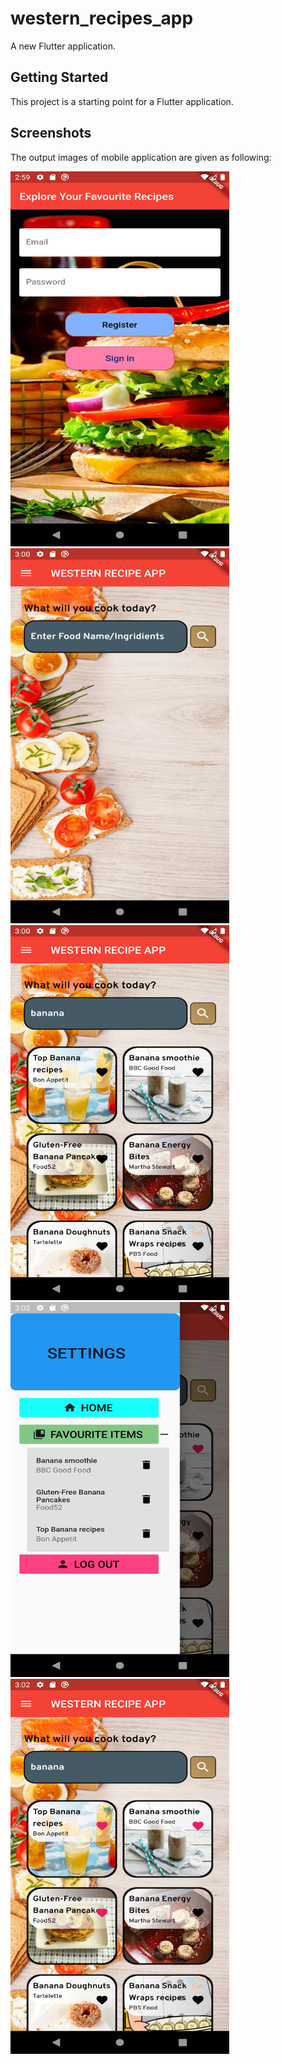 # western_recipes_app

A new Flutter application.

## Getting Started

This project is a starting point for a Flutter application.

## Screenshots
The output images of mobile application are given as following:

<img src="assets/auth.png" width="350" height="600">

<img src="assets/home1.png" width="350" height="600">

<img src="assets/home2.png" width="350" height="600">

<img src="assets/drawer.png" width="350" height="600">

<img src="assets/home3.png" width="350" height="600">

